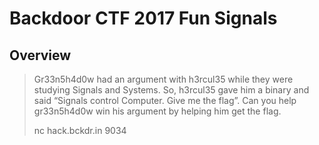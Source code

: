 # Backdoor CTF 2017 Fun Signals

## Overview

> Gr33n5h4d0w had an argument with h3rcul35 while they were studying Signals and Systems. So, h3rcul35 gave him a binary and said “Signals control Computer. Give me the flag”. Can you help gr33n5h4d0w win his argument by helping him get the flag.
>
> nc hack.bckdr.in 9034
